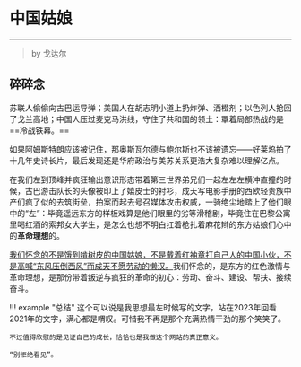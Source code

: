 # 中国姑娘
----

> by 戈达尔
## 碎碎念

苏联人偷偷向古巴运导弹；美国人在胡志明小道上扔炸弹、洒橙剂；以色列人抢回了戈兰高地；中国人压过麦克马洪线，守住了共和国的领土：罩着局部热战的是==冷战铁幕。==

如果阿姆斯特朗应该被记住，那奥斯瓦尔德与鲍尔斯也不该被遗忘——好莱坞拍了十几年史诗长片，最后发现还是华府政治与美苏关系更浩大复杂难以理解亿点。

在我们左到顶峰并疯狂输出意识形态带着第三世界弟兄们一起左左左横冲直撞的时候，古巴游击队长的头像被印上了嬉皮士的衬衫，成天写电影手册的西欧轻贵族中产们疯了似的去筑街垒，拍案而起去号召媒体攻击权威，一骑绝尘地踏上了他们眼中的“左”：毕竟遥远东方的样板戏算是他们眼里的劣等滑稽剧，毕竟住在巴黎公寓里喝红酒的索邦女大学生，是怎么也想不明白扛着枪扎着麻花辫的东方姑娘们心中的**革命理想**的。

<u>我们怀念的不是饿到啃树皮的中国姑娘，不是戴着红袖章打自己人的中国小伙，不是高喊“东风压倒西风”而成天不愿劳动的懒汉。</u>我们怀念的，是东方的红色激情与革命理想，是那份带着叛逆与疯狂的革命的初心：劳动、奋斗、建设、帮扶、接续奋斗。



!!! example "总结"
    这个可以说是我思想最左时候写的文字，站在2023年回看2021年的文字，满心都是喟叹。可惜我不再是那个充满热情干劲的那个笑笑了。

    不过值得欣慰的是见证自己的成长，恰恰也是我做这个网站的真正意义。

    “别拒绝看见”。